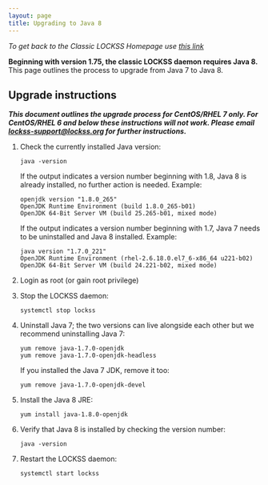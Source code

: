 ```yaml
---
layout: page
title: Upgrading to Java 8
---
```


*To get back to the Classic LOCKSS Homepage use [this link](./index.md)*

**Beginning with version 1.75, the classic LOCKSS daemon requires Java 8.** This page outlines the process to upgrade from Java 7 to Java 8.

## Upgrade instructions

***This document outlines the upgrade process for CentOS/RHEL 7 only. For CentOS/RHEL 6 and below these instructions will not work. Please email lockss-support@lockss.org for further instructions.***

1.  Check the currently installed Java version:
    
        java -version
    
    If the output indicates a version number beginning with 1.8, Java 8 is already installed, no further action is needed. Example:
    
        openjdk version "1.8.0_265"
        OpenJDK Runtime Environment (build 1.8.0_265-b01)
        OpenJDK 64-Bit Server VM (build 25.265-b01, mixed mode)
    
    If the output indicates a version number beginning with 1.7, Java 7 needs to be uninstalled and Java 8 installed. Example:
    
        java version "1.7.0_221"
        OpenJDK Runtime Environment (rhel-2.6.18.0.el7_6-x86_64 u221-b02)
        OpenJDK 64-Bit Server VM (build 24.221-b02, mixed mode)

2.  Login as root (or gain root privilege)

3.  Stop the LOCKSS daemon:
    
        systemctl stop lockss

4.  Uninstall Java 7; the two versions can live alongside each other but we recommend uninstalling Java 7:
    
        yum remove java-1.7.0-openjdk
        yum remove java-1.7.0-openjdk-headless
    
    If you installed the Java 7 JDK, remove it too:
    
        yum remove java-1.7.0-openjdk-devel

5.  Install the Java 8 JRE:
    
        yum install java-1.8.0-openjdk

6.  Verify that Java 8 is installed by checking the version number:
    
        java -version

7.  Restart the LOCKSS daemon:

        systemctl start lockss
